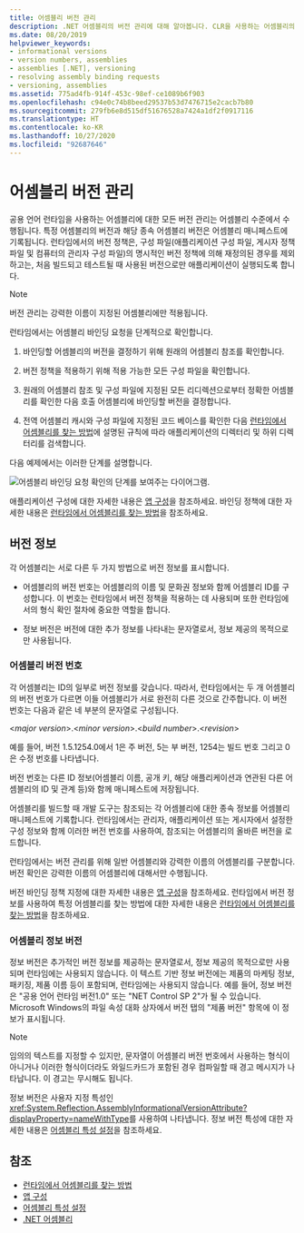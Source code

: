 ```yaml
---
title: 어셈블리 버전 관리
description: .NET 어셈블리의 버전 관리에 대해 알아봅니다. CLR을 사용하는 어셈블리의 버전 관리는 모두 어셈블리 수준에서 수행됩니다.
ms.date: 08/20/2019
helpviewer_keywords:
- informational versions
- version numbers, assemblies
- assemblies [.NET], versioning
- resolving assembly binding requests
- versioning, assemblies
ms.assetid: 775ad4fb-914f-453c-98ef-ce1089b6f903
ms.openlocfilehash: c94e0c74b8beed29537b53d7476715e2cacb7b80
ms.sourcegitcommit: 279fb6e8d515df51676528a7424a1df2f0917116
ms.translationtype: HT
ms.contentlocale: ko-KR
ms.lasthandoff: 10/27/2020
ms.locfileid: "92687646"
---
```

# <a name="assembly-versioning"></a>어셈블리 버전 관리

공용 언어 런타임을 사용하는 어셈블리에 대한 모든 버전 관리는 어셈블리 수준에서 수행됩니다. 특정 어셈블리의 버전과 해당 종속 어셈블리 버전은 어셈블리 매니페스트에 기록됩니다. 런타임에서의 버전 정책은, 구성 파일(애플리케이션 구성 파일, 게시자 정책 파일 및 컴퓨터의 관리자 구성 파일)의 명시적인 버전 정책에 의해 재정의된 경우를 제외하고는, 처음 빌드되고 테스트될 때 사용된 버전으로만 애플리케이션이 실행되도록 합니다.  
  
> [!NOTE]
> 버전 관리는 강력한 이름이 지정된 어셈블리에만 적용됩니다.  
  
런타임에서는 어셈블리 바인딩 요청을 단계적으로 확인합니다.  
  
1. 바인딩할 어셈블리의 버전을 결정하기 위해 원래의 어셈블리 참조를 확인합니다.  
  
2. 버전 정책을 적용하기 위해 적용 가능한 모든 구성 파일을 확인합니다.  
  
3. 원래의 어셈블리 참조 및 구성 파일에 지정된 모든 리디렉션으로부터 정확한 어셈블리를 확인한 다음 호출 어셈블리에 바인딩할 버전을 결정합니다.  
  
4. 전역 어셈블리 캐시와 구성 파일에 지정된 코드 베이스를 확인한 다음 [런타임에서 어셈블리를 찾는 방법](../../framework/deployment/how-the-runtime-locates-assemblies.md)에 설명된 규칙에 따라 애플리케이션의 디렉터리 및 하위 디렉터리를 검색합니다.  
  
다음 예제에서는 이러한 단계를 설명합니다.  
  
![어셈블리 바인딩 요청 확인의 단계를 보여주는 다이어그램.](./media/versioning/resolve-assembly-binding-request.gif)
  
애플리케이션 구성에 대한 자세한 내용은 [앱 구성](../../framework/configure-apps/index.md)을 참조하세요. 바인딩 정책에 대한 자세한 내용은 [런타임에서 어셈블리를 찾는 방법](../../framework/deployment/how-the-runtime-locates-assemblies.md)을 참조하세요.  
  
## <a name="version-information"></a>버전 정보  

각 어셈블리는 서로 다른 두 가지 방법으로 버전 정보를 표시합니다.  
  
- 어셈블리의 버전 번호는 어셈블리의 이름 및 문화권 정보와 함께 어셈블리 ID를 구성합니다. 이 번호는 런타임에서 버전 정책을 적용하는 데 사용되며 또한 런타임에서의 형식 확인 절차에 중요한 역할을 합니다.  
  
- 정보 버전은 버전에 대한 추가 정보를 나타내는 문자열로서, 정보 제공의 목적으로만 사용됩니다.  
  
### <a name="assembly-version-number"></a>어셈블리 버전 번호  

각 어셈블리는 ID의 일부로 버전 정보를 갖습니다. 따라서, 런타임에서는 두 개 어셈블리의 버전 번호가 다르면 이들 어셈블리가 서로 완전히 다른 것으로 간주합니다. 이 버전 번호는 다음과 같은 네 부분의 문자열로 구성됩니다.  
  
\<*major version*>.\<*minor version*>.\<*build number*>.\<*revision*>  
  
예를 들어, 버전 1.5.1254.0에서 1은 주 버전, 5는 부 버전, 1254는 빌드 번호 그리고 0은 수정 번호를 나타냅니다.  
  
버전 번호는 다른 ID 정보(어셈블리 이름, 공개 키, 해당 애플리케이션과 연관된 다른 어셈블리의 ID 및 관계 등)와 함께 매니페스트에 저장됩니다.  
  
어셈블리를 빌드할 때 개발 도구는 참조되는 각 어셈블리에 대한 종속 정보를 어셈블리 매니페스트에 기록합니다. 런타임에서는 관리자, 애플리케이션 또는 게시자에서 설정한 구성 정보와 함께 이러한 버전 번호를 사용하여, 참조되는 어셈블리의 올바른 버전을 로드합니다.  
  
런타임에서는 버전 관리를 위해 일반 어셈블리와 강력한 이름의 어셈블리를 구분합니다. 버전 확인은 강력한 이름의 어셈블리에 대해서만 수행됩니다.  
  
버전 바인딩 정책 지정에 대한 자세한 내용은 [앱 구성](../../framework/configure-apps/index.md)을 참조하세요. 런타임에서 버전 정보를 사용하여 특정 어셈블리를 찾는 방법에 대한 자세한 내용은 [런타임에서 어셈블리를 찾는 방법](../../framework/deployment/how-the-runtime-locates-assemblies.md)을 참조하세요.  
  
### <a name="assembly-informational-version"></a>어셈블리 정보 버전  

정보 버전은 추가적인 버전 정보를 제공하는 문자열로서, 정보 제공의 목적으로만 사용되며 런타임에는 사용되지 않습니다. 이 텍스트 기반 정보 버전에는 제품의 마케팅 정보, 패키징, 제품 이름 등이 포함되며, 런타임에는 사용되지 않습니다. 예를 들어, 정보 버전은 "공용 언어 런타임 버전1.0" 또는 "NET Control SP 2"가 될 수 있습니다. Microsoft Windows의 파일 속성 대화 상자에서 버전 탭의 "제품 버전" 항목에 이 정보가 표시됩니다.  
  
> [!NOTE]
> 임의의 텍스트를 지정할 수 있지만, 문자열이 어셈블리 버전 번호에서 사용하는 형식이 아니거나 이러한 형식이더라도 와일드카드가 포함된 경우 컴파일할 때 경고 메시지가 나타납니다. 이 경고는 무시해도 됩니다.  
  
정보 버전은 사용자 지정 특성인 <xref:System.Reflection.AssemblyInformationalVersionAttribute?displayProperty=nameWithType>를 사용하여 나타냅니다. 정보 버전 특성에 대한 자세한 내용은 [어셈블리 특성 설정](set-attributes.md)을 참조하세요.  
  
## <a name="see-also"></a>참조

- [런타임에서 어셈블리를 찾는 방법](../../framework/deployment/how-the-runtime-locates-assemblies.md)
- [앱 구성](../../framework/configure-apps/index.md)
- [어셈블리 특성 설정](set-attributes.md)
- [.NET 어셈블리](index.md)
